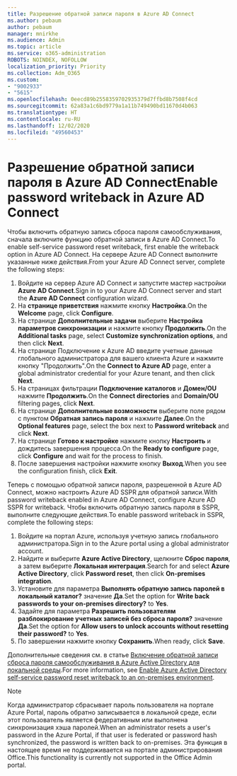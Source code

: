 ```yaml
---
title: Разрешение обратной записи пароля в Azure AD Connect
ms.author: pebaum
author: pebaum
manager: mnirkhe
ms.audience: Admin
ms.topic: article
ms.service: o365-administration
ROBOTS: NOINDEX, NOFOLLOW
localization_priority: Priority
ms.collection: Adm_O365
ms.custom:
- "9002933"
- "5615"
ms.openlocfilehash: 0eecd89b2558359702935379d7ffbd8b7508f4cd
ms.sourcegitcommit: 62a83a1c6bd9779a1a11b749490bd11670d4b063
ms.translationtype: HT
ms.contentlocale: ru-RU
ms.lasthandoff: 12/02/2020
ms.locfileid: "49560453"
---
```

# <a name="enable-password-writeback-in-azure-ad-connect"></a><span data-ttu-id="4aefa-102">Разрешение обратной записи пароля в Azure AD Connect</span><span class="sxs-lookup"><span data-stu-id="4aefa-102">Enable password writeback in Azure AD Connect</span></span>

<span data-ttu-id="4aefa-103">Чтобы включить обратную запись сброса пароля самообслуживания, сначала включите функцию обратной записи в Azure AD Connect.</span><span class="sxs-lookup"><span data-stu-id="4aefa-103">To enable self-service password reset writeback, first enable the writeback option in Azure AD Connect.</span></span> <span data-ttu-id="4aefa-104">На сервере Azure AD Connect выполните указанные ниже действия.</span><span class="sxs-lookup"><span data-stu-id="4aefa-104">From your Azure AD Connect server, complete the following steps:</span></span>

1. <span data-ttu-id="4aefa-105">Войдите на сервер Azure AD Connect и запустите мастер настройки **Azure AD Connect**.</span><span class="sxs-lookup"><span data-stu-id="4aefa-105">Sign in to your Azure AD Connect server and start the **Azure AD Connect** configuration wizard.</span></span>
2. <span data-ttu-id="4aefa-106">На **странице приветствия** нажмите кнопку **Настройка**.</span><span class="sxs-lookup"><span data-stu-id="4aefa-106">On the **Welcome** page, click **Configure**.</span></span>
3. <span data-ttu-id="4aefa-107">На странице **Дополнительные задачи** выберите **Настройка параметров синхронизации** и нажмите кнопку **Продолжить**.</span><span class="sxs-lookup"><span data-stu-id="4aefa-107">On the **Additional tasks** page, select **Customize synchronization options**, and then click **Next**.</span></span>
4. <span data-ttu-id="4aefa-108">На странице Подключение к Azure AD введите учетные данные глобального администратора для вашего клиента Azure и нажмите кнопку "Продолжить".</span><span class="sxs-lookup"><span data-stu-id="4aefa-108">On the **Connect to Azure AD** page, enter a global administrator credential for your Azure tenant, and then click **Next**.</span></span>
5. <span data-ttu-id="4aefa-109">На страницах фильтрации **Подключение каталогов** и **Домен/OU** нажмите **Продолжить**.</span><span class="sxs-lookup"><span data-stu-id="4aefa-109">On the **Connect directories** and **Domain/OU** filtering pages, click **Next**.</span></span>
6. <span data-ttu-id="4aefa-110">На странице **Дополнительные возможности** выберите поле рядом с пунктом **Обратная запись пароля** и нажмите **Далее**.</span><span class="sxs-lookup"><span data-stu-id="4aefa-110">On the **Optional features** page, select the box next to **Password writeback** and click **Next**.</span></span>
7. <span data-ttu-id="4aefa-111">На странице **Готово к настройке** нажмите кнопку **Настроить** и дождитесь завершения процесса.</span><span class="sxs-lookup"><span data-stu-id="4aefa-111">On the **Ready to configure** page, click **Configure** and wait for the process to finish.</span></span>
8. <span data-ttu-id="4aefa-112">После завершения настройки нажмите кнопку **Выход**.</span><span class="sxs-lookup"><span data-stu-id="4aefa-112">When you see the configuration finish, click **Exit**.</span></span>

<span data-ttu-id="4aefa-113">Теперь с помощью обратной записи пароля, разрешенной в Azure AD Connect, можно настроить Azure AD SSPR для обратной записи.</span><span class="sxs-lookup"><span data-stu-id="4aefa-113">With password writeback enabled in Azure AD Connect, configure Azure AD SSPR for writeback.</span></span>  <span data-ttu-id="4aefa-114">Чтобы включить обратную запись пароля в SSPR, выполните следующие действия.</span><span class="sxs-lookup"><span data-stu-id="4aefa-114">To enable password writeback in SSPR, complete the following steps:</span></span>

1. <span data-ttu-id="4aefa-115">Войдите на портал Azure, используя учетную запись глобального администратора.</span><span class="sxs-lookup"><span data-stu-id="4aefa-115">Sign in to the Azure portal using a global administrator account.</span></span>
2. <span data-ttu-id="4aefa-116">Найдите и выберите **Azure Active Directory**, щелкните **Сброс пароля**, а затем выберите **Локальная интеграция**.</span><span class="sxs-lookup"><span data-stu-id="4aefa-116">Search for and select **Azure Active Directory**, click **Password reset**, then click **On-premises integration**.</span></span>
3. <span data-ttu-id="4aefa-117">Установите для параметра **Выполнять обратную запись паролей в локальный каталог?** значение **Да**.</span><span class="sxs-lookup"><span data-stu-id="4aefa-117">Set the option for **Write back passwords to your on-premises directory?** to **Yes**.</span></span>
4. <span data-ttu-id="4aefa-118">Задайте для параметра **Разрешить пользователям разблокирование учетных записей без сброса пароля?** значение **Да**.</span><span class="sxs-lookup"><span data-stu-id="4aefa-118">Set the option for **Allow users to unlock accounts without resetting their password?** to **Yes**.</span></span>
5. <span data-ttu-id="4aefa-119">По завершении нажмите кнопку **Сохранить**.</span><span class="sxs-lookup"><span data-stu-id="4aefa-119">When ready, click **Save**.</span></span>

<span data-ttu-id="4aefa-120">Дополнительные сведения см. в статье [Включение обратной записи сброса пароля самообслуживания в Azure Active Directory для локальной среды](https://docs.microsoft.com/azure/active-directory/authentication/tutorial-enable-sspr-writeback).</span><span class="sxs-lookup"><span data-stu-id="4aefa-120">For more information, see [Enable Azure Active Directory self-service password reset writeback to an on-premises environment](https://docs.microsoft.com/azure/active-directory/authentication/tutorial-enable-sspr-writeback).</span></span>

> [!NOTE]
>  <span data-ttu-id="4aefa-121">Когда администратор сбрасывает пароль пользователя на портале Azure Portal, пароль обратно записывается в локальной среде, если этот пользователь является федеративным или выполнена синхронизация хэша паролей.</span><span class="sxs-lookup"><span data-stu-id="4aefa-121">When an administrator resets a user's password in the Azure Portal, if that user is federated or password hash synchronized, the password is written back to on-premises.</span></span> <span data-ttu-id="4aefa-122">Эта функция в настоящее время не поддерживается на портале администрирования Office.</span><span class="sxs-lookup"><span data-stu-id="4aefa-122">This functionality is currently not supported in the Office Admin portal.</span></span>